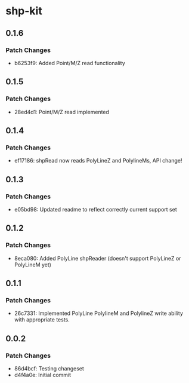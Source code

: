 # shp-kit

## 0.1.6

### Patch Changes

- b6253f9: Added Point/M/Z read functionality

## 0.1.5

### Patch Changes

- 28ed4d1: Point/M/Z read implemented

## 0.1.4

### Patch Changes

- ef17186: shpRead now reads PolyLineZ and PolylineMs, API change!

## 0.1.3

### Patch Changes

- e05bd98: Updated readme to reflect correctly current support set

## 0.1.2

### Patch Changes

- 8eca080: Added PolyLine shpReader (doesn't support PolyLineZ or PolyLineM yet)

## 0.1.1

### Patch Changes

- 26c7331: Implemented PolyLine PolylineM and PolylineZ write ability with appropriate tests.

## 0.0.2

### Patch Changes

- 86d4bcf: Testing changeset
- d4f4a0e: Initial commit
